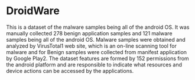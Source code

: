 # DroidWare
This is a dataset of the malware samples being all of the android OS. It was manually collected 278 benign application samples and 121 malware samples being all of the android OS. Malware samples were obtained and analyzed by VirusTotal1 web site, which is an on-line scanning tool for malware and for Benign samples were collected from manifest application by Google Play2. The dataset features are formed by 152 permissions from the android platform and are responsible to indicate what resources and device actions can be accessed by the applications.

